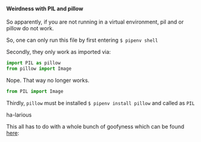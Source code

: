#### Weirdness with PIL and pillow

So apparently, if you are not running in a virtual environment, pil and or
pillow do not work.

So, one can only run this file by first entering `$ pipenv shell`

Secondly, they only work as imported via:

```python
import PIL as pillow
from pillow import Image
```

Nope. That way no longer works.

```python
from PIL import Image
```

Thirdly, `pillow` must be installed `$ pipenv install pillow` and called as
`PIL`

ha-larious

This all has to do with a whole bunch of goofyness which can be found
[here](https://stackoverflow.com/questions/49247310/no-module-named-pil):
